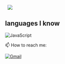 </a> &nbsp;
![](https://komarev.com/ghpvc/?username=your-github-username&color=dc143c)




## languages I know

![JavaScript](https://img.shields.io/badge/-JavaScript-05122A?style=flat&logo=javascript)&nbsp;

📫   How to reach me:

<a href="https://discord.com/users/1235350793222361281"><img alt="Gmail" src="https://img.shields.io/badge/Discord-2f3236?style=flat&logo=discord&logoColor=black" /></a> &nbsp;
